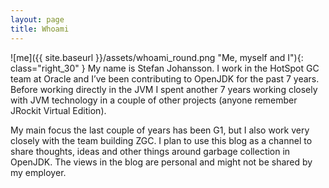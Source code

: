 ```yaml
---
layout: page
title: Whoami
---
```

![me]({{ site.baseurl }}/assets/whoami_round.png "Me, myself and I"){: class="right_30" }
My name is Stefan Johansson. I work in the HotSpot GC team at Oracle and I’ve been contributing to OpenJDK for the past 7 years. Before working directly in the JVM I spent another 7 years working closely with JVM technology in a couple of other projects (anyone remember JRockit Virtual Edition).

My main focus the last couple of years has been G1, but I also work very closely with the team building ZGC. I plan to use this blog as a channel to share thoughts, ideas and other things around garbage collection in OpenJDK. The views in the blog are personal and might not be shared by my employer.


